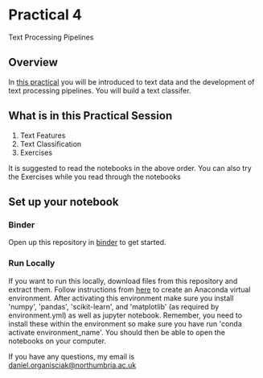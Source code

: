# Practical 4
Text Processing Pipelines

## Overview
In [this practical](https://github.com/Hongleili/KF5012-AI-Stream/tree/main/Week%2004%20Practical) you will be introduced to text data and the development of text processing pipelines. You will build a text classifer.

## What is in this Practical Session
1. Text Features
2. Text Classification
3. Exercises

It is suggested to read the notebooks in the above order. You can also try the Exercises while you read through the notebooks

## Set up your notebook
### Binder
Open up this repository in [binder](https://gesis.mybinder.org/binder/v2/gh/KF5012-AI2021/Practical4/08902dc48eaebcadd0f40afa3fa57a46d7cb4128) to get started.

### Run Locally
If you want to run this locally, download files from this repository and extract them. Follow instructions from [here](https://youtu.be/9JH0LXGBRV8) to create an Anaconda virtual environment. After activating this environment make sure you install 'numpy', 'pandas', 'scikit-learn', and 'matplotlib' (as required by environment.yml) as well as jupyter notebook. Remember, you need to install these within the environment so make sure you have run 'conda activate environment_name'. You should then be able to open the notebooks on your computer.


If you have any questions, my email is daniel.organisciak@northumbria.ac.uk
